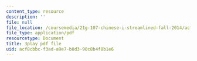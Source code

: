 ```yaml
---
content_type: resource
description: ''
file: null
file_location: /coursemedia/21g-107-chinese-i-streamlined-fall-2014/acf8cbbcf3ada9e7b0d390c8b4f8b1e6_M_gQolc3clM.pdf
file_type: application/pdf
resourcetype: Document
title: 3play pdf file
uid: acf8cbbc-f3ad-a9e7-b0d3-90c8b4f8b1e6
---
```

